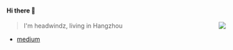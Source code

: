 #### Hi there 👋

<a href="https://github-readme-stats.vercel.app/api?username=headwindz&show_icons=true&theme=algolia&hide_title=true">
  <img align="right" src="https://github-readme-stats.vercel.app/api?username=headwindz&show_icons=true&theme=algolia&hide_title=true" />
</a>

> I'm headwindz, living in Hangzhou

* [medium](https://michaelzheng.medium.com/)

